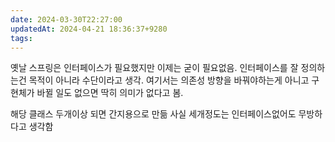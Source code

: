 ```yaml
---
date: 2024-03-30T22:27:00
updatedAt: 2024-04-21 18:36:37+9280
tags: 
---
```

옛날 스프링은 인터페이스가 필요했지만 이제는 굳이 필요없음.
인터페이스를 잘 정의하는건 목적이 아니라 수단이라고 생각. 여기서는 의존성 방향을 바꿔야하는게 아니고 구현체가 바뀔 일도 없으면 딱히 의미가 없다고 봄.

해당 클래스 두개이상 되면 간지용으로 만듦
사실 세개정도는 인터페이스없어도 무방하다고 생각함